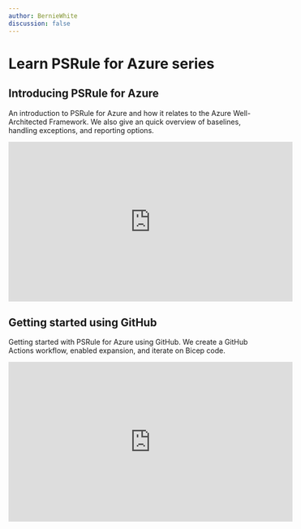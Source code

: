 ```yaml
---
author: BernieWhite
discussion: false
---
```


# Learn PSRule for Azure series

## Introducing PSRule for Azure

An introduction to PSRule for Azure and how it relates to the Azure Well-Architected Framework. We also give an quick overview of baselines, handling exceptions, and reporting options.

<iframe width="560" height="315" src="https://www.youtube.com/embed/L4CIDqnXLPk" title="YouTube - Introducing PSRule for Azure" frameborder="0" allow="accelerometer; autoplay; clipboard-write; encrypted-media; gyroscope; picture-in-picture; web-share" allowfullscreen></iframe>

## Getting started using GitHub

Getting started with PSRule for Azure using GitHub. We create a GitHub Actions workflow, enabled expansion, and iterate on Bicep code.

<iframe width="560" height="315" src="https://www.youtube.com/embed/zdoB80PlN0Y" title="YouTube - Getting started using GitHub" frameborder="0" allow="accelerometer; autoplay; clipboard-write; encrypted-media; gyroscope; picture-in-picture; web-share" allowfullscreen></iframe>
